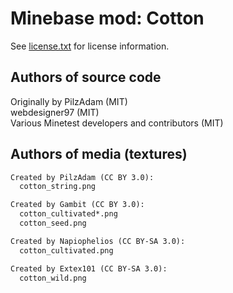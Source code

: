 Minebase mod: Cotton
====================
See [license.txt](./license.txt) for license information.

Authors of source code
----------------------
Originally by PilzAdam (MIT)  
webdesigner97 (MIT)  
Various Minetest developers and contributors (MIT)

Authors of media (textures)
---------------------------
```txt
Created by PilzAdam (CC BY 3.0):
  cotton_string.png

Created by Gambit (CC BY 3.0):
  cotton_cultivated*.png
  cotton_seed.png

Created by Napiophelios (CC BY-SA 3.0):
  cotton_cultivated.png

Created by Extex101 (CC BY-SA 3.0):
  cotton_wild.png
```
